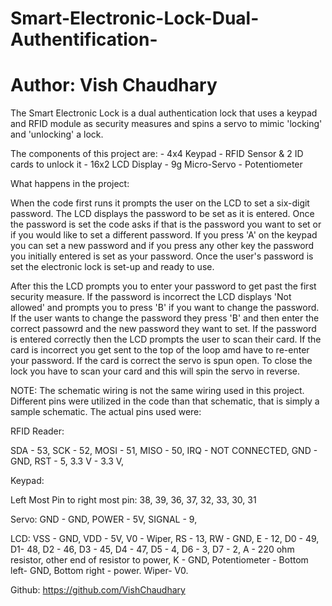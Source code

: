 # Smart-Electronic-Lock-Dual-Authentification-

# Author: Vish Chaudhary

The Smart Electronic Lock is a dual authentication lock that uses a keypad and RFID module as security measures and spins a servo to mimic 'locking' and 'unlocking' a lock.

The components of this project are:
    - 4x4 Keypad 
    - RFID Sensor & 2 ID cards to unlock it
    - 16x2 LCD Display
    - 9g Micro-Servo
    - Potentiometer
  
  What happens in the project:

  When the code first runs it prompts the user on the LCD to set a six-digit password. The LCD displays the password to be set as it is entered.
  Once the password is set the code asks if that is the password you want to set or if you would like to set a different password. If you press 'A' on
  the keypad you can set a new password and if you press any other key the password you initially entered is set as your password. Once the user's password is
  set the electronic lock is set-up and ready to use.

  After this the LCD prompts you to enter your password to get past the first security measure. If the password is incorrect the LCD displays 'Not allowed' 
  and prompts you to press 'B' if you want to change the password. If the user wants to change the password they press 'B' and then enter the correct passowrd and 
  the new password they want to set. If the password is entered correctly then the LCD prompts the user to scan their card. If the card is incorrect you get sent
  to the top of the loop amd have to re-enter your password. If the card is correct the servo is spun open. To close the lock you have to scan your card and this
  will spin the servo in reverse.
  
  NOTE: The schematic wiring is not the same wiring used in this project. Different pins were utilized in the code than that schematic, that is simply a sample schematic. The actual pins used were:

RFID Reader:

SDA - 53,
SCK - 52,
MOSI - 51,
MISO - 50,
IRQ - NOT CONNECTED,
GND - GND,
RST - 5,
3.3 V - 3.3 V,

Keypad:

Left Most Pin to right most pin: 38, 39, 36, 37, 32, 33, 30, 31

Servo:
GND - GND,
POWER - 5V,
SIGNAL - 9,

LCD:
VSS - GND,
VDD - 5V,
V0 - Wiper,
RS - 13,
RW - GND,
E - 12,
D0 - 49,
D1-  48,
D2 - 46,
D3 - 45,
D4 - 47,
D5 - 4,
D6 - 3,
D7 - 2,
A - 220 ohm resistor, other end of resistor to power,
K - GND,
Potentiometer - Bottom left- GND, Bottom right - power. Wiper- V0.

Github: https://github.com/VishChaudhary
